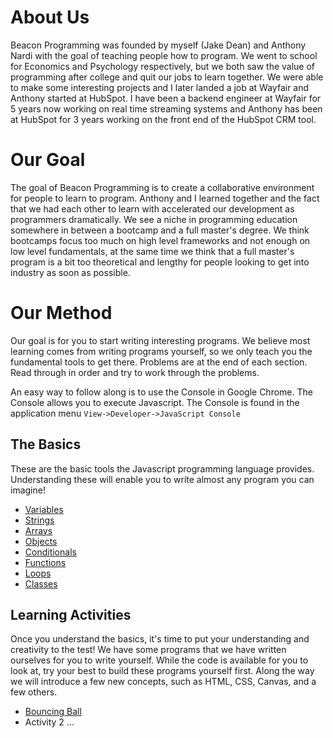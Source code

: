 # About Us
Beacon Programming was founded by myself (Jake Dean) and Anthony Nardi with the goal of teaching people how to program.
We went to school for Economics and Psychology respectively, but we both saw the value of programming after college
and quit our jobs to learn together.  We were able to make some interesting projects and I later landed a job at Wayfair
and Anthony started at HubSpot.  I have been a backend engineer at Wayfair for 5 years now working on real time streaming
systems and Anthony has been at HubSpot for 3 years working on the front end of the HubSpot CRM tool.

# Our Goal
The goal of Beacon Programming is to create a collaborative environment for people to learn to program.  Anthony and I learned
together and the fact that we had each other to learn with accelerated our development as programmers dramatically.  We see a
niche in programming education somewhere in between a bootcamp and a full master's degree.  We think bootcamps focus too much
on high level frameworks and not enough on low level fundamentals, at the same time we think that a full master's program is a
bit too theoretical and lengthy for people looking to get into industry as soon as possible.

# Our Method
Our goal is for you to start writing interesting programs. We believe most learning comes from writing programs yourself, so we only teach you the fundamental tools to get there. Problems are at the end of each section. Read through in order and try to work through the problems.

An easy way to follow along is to use the Console in Google Chrome. The Console allows you to execute Javascript. The Console is found in the application menu `View->Developer->JavaScript Console`

## The Basics
These are the basic tools the Javascript programming language provides. Understanding these will enable you to write almost any program you can imagine!


- [Variables](basics/Variables)
- [Strings](basics/Strings)
- [Arrays](basics/Arrays)
- [Objects](basics/Objects)
- [Conditionals](basics/Conditionals)
- [Functions](basics/Functions)
- [Loops](basics/Loops)
- [Classes](basics/Classes)

## Learning Activities
Once you understand the basics, it's time to put your understanding and creativity to the test! We have some programs that we have written ourselves for you to write yourself. While the code is available for you to look at, try your best to build these programs yourself first. Along the way we will introduce a few new concepts, such as HTML, CSS, Canvas, and a few others.
- [Bouncing Ball](https://github.com/jakedean/beacon-programming/blob/master/projects/bouncingBall/bouncingBall1.html)
- Activity 2
...